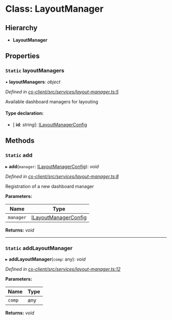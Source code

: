 # Class: LayoutManager

## Hierarchy

* **LayoutManager**

## Properties

### `Static` layoutManagers

▪ **layoutManagers**: *object*

*Defined in [cs-client/src/services/layout-manager.ts:5](https://github.com/RichardHovenkamp/csnext/blob/40018c3a/packages/cs-client/src/services/layout-manager.ts#L5)*

Available dashboard managers for layouting

#### Type declaration:

* \[ **id**: *string*\]: [ILayoutManagerConfig](../interfaces/_cs_core_src_dashboard_layout_manager_config_.ilayoutmanagerconfig.md)

## Methods

### `Static` add

▸ **add**(`manager`: [ILayoutManagerConfig](../interfaces/_cs_core_src_dashboard_layout_manager_config_.ilayoutmanagerconfig.md)): *void*

*Defined in [cs-client/src/services/layout-manager.ts:8](https://github.com/RichardHovenkamp/csnext/blob/40018c3a/packages/cs-client/src/services/layout-manager.ts#L8)*

Registration of a new dashboard manager

**Parameters:**

Name | Type |
------ | ------ |
`manager` | [ILayoutManagerConfig](../interfaces/_cs_core_src_dashboard_layout_manager_config_.ilayoutmanagerconfig.md) |

**Returns:** *void*

___

### `Static` addLayoutManager

▸ **addLayoutManager**(`comp`: any): *void*

*Defined in [cs-client/src/services/layout-manager.ts:12](https://github.com/RichardHovenkamp/csnext/blob/40018c3a/packages/cs-client/src/services/layout-manager.ts#L12)*

**Parameters:**

Name | Type |
------ | ------ |
`comp` | any |

**Returns:** *void*
